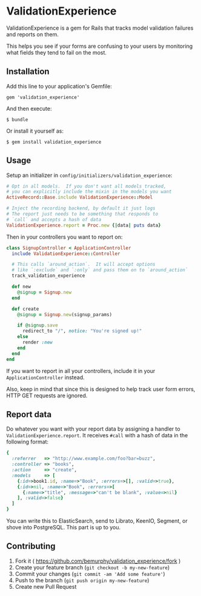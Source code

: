 # ValidationExperience

ValidationExperience is a gem for Rails that tracks model validation failures and
reports on them.

This helps you see if your forms are confusing to your users by monitoring what
fields they tend to fail on the most.

## Installation

Add this line to your application's Gemfile:

    gem 'validation_experience'

And then execute:

    $ bundle

Or install it yourself as:

    $ gem install validation_experience

## Usage

Setup an initializer in `config/initializers/validation_experience`:

```ruby
# Opt in all models.  If you don't want all models tracked,
# you can explicitly include the mixin in the models you want
ActiveRecord::Base.include ValidationExperience::Model

# Inject the recording backend, by default it just logs
# The report just needs to be something that responds to
# `call` and accepts a hash of data
ValidationExperience.report = Proc.new {|data| puts data}

```

Then in your controllers you want to report on:

```ruby
class SignupController < ApplicationController
  include ValidationExperience::Controller

  # This calls `around_action`.  It will accept options
  # like `:exclude` and `:only` and pass them on to `around_action`
  track_validation_experience

  def new
    @signup = Signup.new
  end

  def create
    @signup = Signup.new(signup_params)

    if @signup.save
      redirect_to "/", notice: "You're signed up!"
    else
      render :new
    end
  end
end
```

If you want to report in all your controllers, include it in your
`ApplicationController` instead.

Also, keep in mind that since this is designed to help track user
form errors, HTTP GET requests are ignored.

## Report data

Do whatever you want with your report data by assigning a handler to
`ValidationExperience.report`.  It receives `#call` with a hash of data
in the following format:

```ruby
{
  :referrer   => "http://www.example.com/foo?bar=buzz",
  :controller => "books",
  :action     => "create",
  :models     => [
    {:id=>book1.id, :name=>"Book", :errors=>[], :valid=>true},
    {:id=>nil, :name=>"Book", :errors=>[
      {:name=>"title", :message=>"can't be blank", :value=>nil}
    ], :valid=>false}
  ]
}
```

You can write this to ElasticSearch, send to Librato, KeenIO, Segment, or shove into PostgreSQL.  This part is up to you.

## Contributing

1. Fork it ( https://github.com/bemurphy/validation_experience/fork )
2. Create your feature branch (`git checkout -b my-new-feature`)
3. Commit your changes (`git commit -am 'Add some feature'`)
4. Push to the branch (`git push origin my-new-feature`)
5. Create new Pull Request
